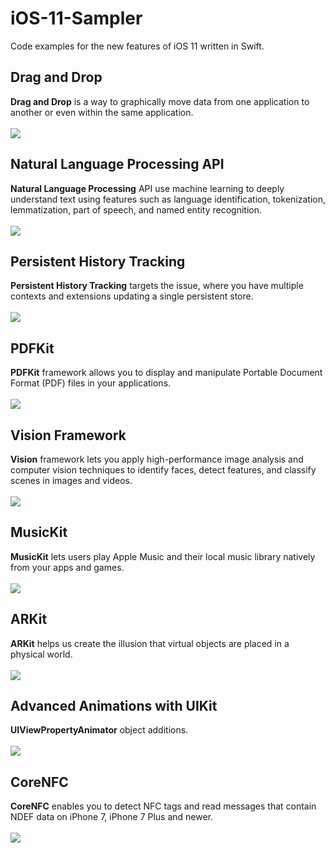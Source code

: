 # iOS-11-Sampler
Code examples for the new features of iOS 11 written in Swift.


## Drag and Drop
**Drag and Drop** is a way to graphically move data from one application to another or even within the same application.
<br />
<br />
![](Resources/drag_and_drop.gif)
<br />
## Natural Language Processing API
**Natural Language Processing** API use machine learning to deeply understand text using features such as language identification, tokenization, lemmatization, part of speech, and named entity recognition.
<br />
<br />
![](Resources/nlp.gif)
<br />
## Persistent History Tracking
**Persistent History Tracking** targets the issue, where you have multiple contexts and extensions updating a single persistent store.
<br />
<br />
![](Resources/pht.gif)
<br />
## PDFKit
**PDFKit** framework allows you to display and manipulate Portable Document Format (PDF) files in your applications.
<br />
<br />
![](Resources/pdf_kit.gif)
<br />
## Vision Framework
**Vision** framework lets you apply high-performance image analysis and computer vision techniques to identify faces, detect features, and classify scenes in images and videos.
<br />
<br />
![](Resources/vision_framework.gif)
<br />
## MusicKit
**MusicKit** lets users play Apple Music and their local music library natively from your apps and games. 
<br />
<br />
![](Resources/music_kit.gif)
<br />
## ARKit
**ARKit** helps us create the illusion that virtual objects are placed in a physical world.
<br />
<br />
![](Resources/ar_kit.gif)
<br />
## Advanced Animations with UIKit
**UIViewPropertyAnimator** object additions.
<br />
<br />
![](Resources/advanced_animations.gif)
<br />
## CoreNFC
**CoreNFC** enables you to detect NFC tags and read messages that contain NDEF data on iPhone 7, iPhone 7 Plus and newer.
<br />
<br />
![](Resources/core_nfc.gif)
<br />
